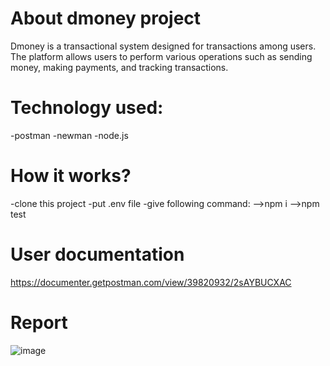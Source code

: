 # About dmoney project
Dmoney is a transactional system designed for transactions among users. The platform allows users to perform various operations such as sending money, making payments, and tracking transactions.

# Technology used:
-postman
-newman
-node.js

# How it works?
-clone this project
-put .env file
-give following command:
 -->npm i
 -->npm test

# User documentation
https://documenter.getpostman.com/view/39820932/2sAYBUCXAC

# Report
![image](https://github.com/user-attachments/assets/0fea9e3f-281b-47c1-8a81-e98a68593dbd)

